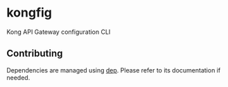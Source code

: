 # kongfig

Kong API Gateway configuration CLI

## Contributing

Dependencies are managed using [dep]. Please refer to its documentation if needed.

[dep]: https://github.com/golang/dep
